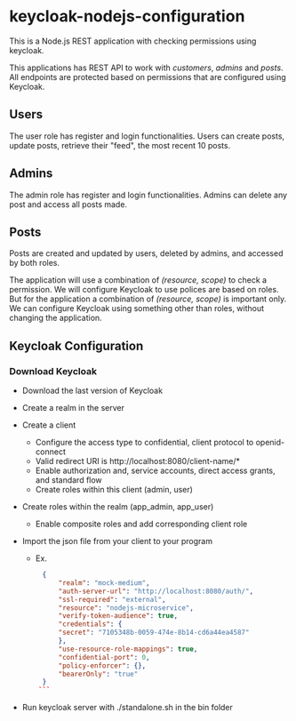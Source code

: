 # keycloak-nodejs-configuration

This is a Node.js REST application with checking permissions using keycloak.

This applications has REST API to work with _customers_, _admins_ and _posts_. All endpoints are protected
based on permissions that are configured using Keycloak.

## Users
The  user role has register and login functionalities. Users can create posts, update posts, retrieve their "feed", the most recent 10 posts.

## Admins
The  admin role has register and login functionalities. Admins can delete any post and access all posts made. 

## Posts
Posts are created and updated by users, deleted by admins, and accessed by both roles.

The application will use a combination of _(resource, scope)_ to check a permission. 
We will configure Keycloak to use polices are based on roles. 
But for the application a combination of _(resource, scope)_ is important only.
We can configure Keycloak using something other than roles, without changing the application.


## Keycloak Configuration

### Download Keycloak

- Download the last version of Keycloak
- Create a realm in the server
- Create a client
    - Configure the access type to confidential, client protocol to openid-connect 
    - Valid redirect URI is http://localhost:8080/client-name/*
    - Enable authorization and, service accounts, direct access grants, and standard flow
    - Create roles within this client (admin, user)

- Create roles within the realm (app_admin, app_user)
    - Enable composite roles and add corresponding client role
- Import the json file from your client to your program
    - Ex. 
   ```json
        {
            "realm": "mock-medium",
            "auth-server-url": "http://localhost:8080/auth/",
            "ssl-required": "external",
            "resource": "nodejs-microservice",
            "verify-token-audience": true,
            "credentials": {
            "secret": "7105348b-0059-474e-8b14-cd6a44ea4587"
            },
            "use-resource-role-mappings": true,
            "confidential-port": 0,
            "policy-enforcer": {},
            "bearerOnly": "true"
        }
       ```
- Run keycloak server with ./standalone.sh in the bin folder

